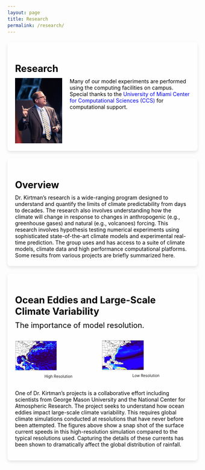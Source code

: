 ```yaml
---
layout: page
title: Research
permalink: /research/
---
```


<style>
  body {
    background: url('/assets/images/cloud.jpg') no-repeat center center fixed;
    background-size: cover;
    margin-top: 0;
    padding-top: 0;
  }
  .navbar {
    margin-bottom: 0;
    border-bottom: none;
  }
  .page-content {
    padding-top: 0; /* Remove any top padding */
  }
  .page-content h1 {
    display: none; /* Hide the large title */
  }
  .container, .new-container, .third-container {
    background-color: rgba(255, 255, 255, 0.8); /* Slightly transparent white background for better readability */
    padding: 20px;
    border-radius: 8px;
    max-width: 800px;
    margin: 20px auto; /* Center the container on the page */
    box-shadow: 0 4px 8px rgba(0, 0, 0, 0.1);
  }
  .new-container, .third-container {
    margin-top: 20px; /* Add space between containers */
  }
  .container h2, .new-container h2, .third-container h3 {
    font-size: 25px;
    color: black;
    margin-bottom: 10px; /* Smaller distance between title and content */
    font-weight: bold;
  }
  .third-container h4 {
    font-size: 20px;
    color: black;
    font-weight: normal;
    margin-top: 5px; /* Less padding between titles */
  }
  .content-wrapper {
    display: flex;
    align-items: flex-start;
  }
  .content-wrapper img {
    margin-right: 20px;
    width: 125px; /* Half the original width */
    height: auto;
  }
  .content-wrapper div {
    flex: 1;
  }
  .content-wrapper p {
    margin: 0;
    font-size: 14px; /* Smaller font size for all lines except the first */
    color: black;
  }
  .content-wrapper p a {
    color: blue;
    text-decoration: none;
  }
  .content-wrapper p a:hover {
    text-decoration: underline;
  }
  .third-container .image-wrapper {
    display: flex;
    justify-content: space-between;
    margin-top: 20px;
  }
  .third-container .image-wrapper img {
    width: 48%; /* Increase image width to take up most of the container */
    height: auto;
  }
  .third-container .image-wrapper p {
    text-align: center;
    font-size: 10px;
    margin-top: 5px;
  }
  .third-container .description {
    font-size: 14px;
    color: black;
    margin-top: 20px;
  }
</style>

<div class="container">
  <h2>Research</h2>
  <div class="content-wrapper">
    <img src="/assets/images/kirtman_speaking.jpg" alt="Kirtman Speaking">
    <div>
      <p>Many of our model experiments are performed using the computing facilities on campus. Special thanks to the <a href="https://idsc.miami.edu/">University of Miami Center for Computational Sciences (CCS)</a> for computational support.</p>
    </div>
  </div>
</div>

<div class="new-container">
  <h2>Overview</h2>
  <div class="content-wrapper">
    <div>
      <p>Dr. Kirtman’s research is a wide-ranging program designed to understand and quantify the limits of climate predictability from days to decades. The research also involves understanding how the climate will change in response to changes in anthropogenic (e.g., greenhouse gases) and natural (e.g., volcanoes) forcing. This research involves hypothesis testing numerical experiments using sophisticated state-of-the-art climate models and experimental real-time prediction. The group uses and has access to a suite of climate models, climate data and high performance computational platforms. Some results from various projects are briefly summarized here.</p>
    </div>
  </div>
</div>

<div class="third-container">
  <h3>Ocean Eddies and Large-Scale Climate Variability</h3>
  <h4>The importance of model resolution.</h4>
  <div class="image-wrapper">
    <div>
      <img src="/assets/images/hi_res.jpg" alt="High Resolution">
      <p>High Resolution</p>
    </div>
    <div>
      <img src="/assets/images/low_res.jpg" alt="Low Resolution">
      <p>Low Resolution</p>
    </div>
  </div>
  <div class="description">
    <p>One of Dr. Kirtman’s projects is a collaborative effort including scientists from George Mason University and the National Center for Atmospheric Research. The project seeks to understand how ocean eddies impact large-scale climate variability. This requires global climate simulations conducted at resolutions that have never before been attempted. The figures above show a snap shot of the surface current speeds in this high-resolution simulation compared to the typical resolutions used. Capturing the details of these currents has been shown to dramatically affect the global distribution of rainfall.</p>
  </div>
</div>
